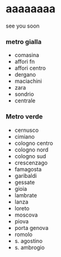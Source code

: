 # aaaaaaaa
see you soon
### metro gialla
- comasina
- affori fn
- affori centro
- dergano
- maciachini
- zara
- sondrio
- centrale
### Metro verde
- cernusco
- cimiano
- cologno centro
- cologno nord
- cologno sud
- crescenzago
- famagosta
- garibaldi
- gessate
- gioia
- lambrate
- lanza
- loreto
- moscova
- piova
- porta genova
- romolo
- s. agostino
- s. ambrogio